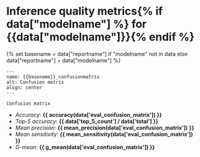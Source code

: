 # Inference quality metrics{% if data["modelname"] %} for {{data["modelname"]}}{% endif %}

{% set basename = data["reportname"] if "modelname" not in data else data["reportname"] + data["modelname"] %}
```{figure} {{data["confusionpath"]}}
---
name: {{basename}}_confusionmatrix
alt: Confusion matrix
align: center
---

Confusion matrix
```

* *Accuracy*: **{{ accuracy(data['eval_confusion_matrix']) }}**
* *Top-5 accuracy*: **{{ data['top_5_count'] / data['total'] }}**
* *Mean precision*: **{{ mean_precision(data['eval_confusion_matrix']) }}**
* *Mean sensitivity*: **{{ mean_sensitivity(data['eval_confusion_matrix']) }}**
* *G-mean*: **{{ g_mean(data['eval_confusion_matrix']) }}**



